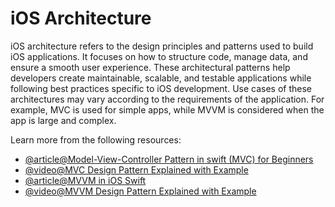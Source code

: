 # iOS Architecture

iOS architecture refers to the design principles and patterns used to build iOS applications. It focuses on how to structure code, manage data, and ensure a smooth user experience. These architectural patterns help developers create maintainable, scalable, and testable applications while following best practices specific to iOS development. Use cases of these architectures may vary according to the requirements of the application. For example, MVC is used for simple apps, while MVVM is considered when the app is large and complex.

Learn more from the following resources:
- [@article@Model-View-Controller Pattern in swift (MVC) for Beginners](https://ahmedaminhassanismail.medium.com/model-view-controller-pattern-in-swift-mvc-for-beginners-35db8d479832)
- [@video@MVC Design Pattern Explained with Example](https://youtu.be/sbYaWJEAYIY?t=2)
- [@article@MVVM in iOS Swift](https://medium.com/@zebayasmeen76/mvvm-in-ios-swift-6afb150458fd)
- [@video@MVVM Design Pattern Explained with Example](https://www.youtube.com/watch?v=sLHVxnRS75w)


